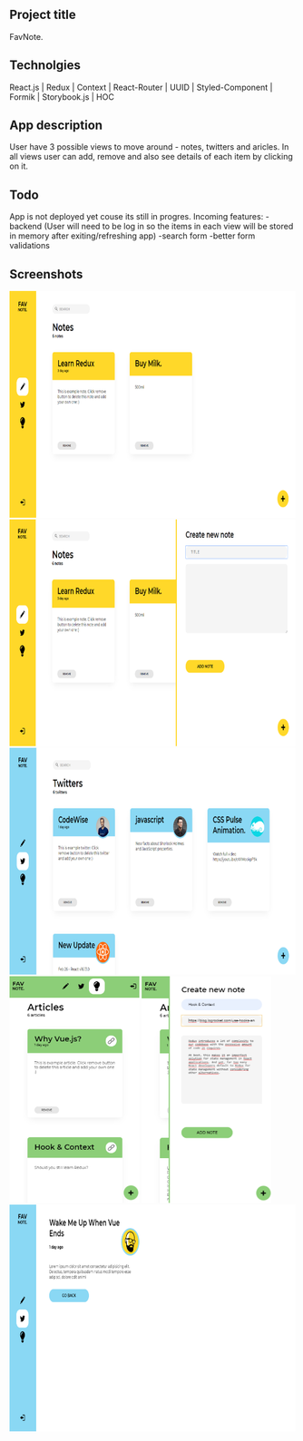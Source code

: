  ## Project title 
FavNote.

## Technolgies 
React.js | Redux | Context | React-Router | UUID | Styled-Component | Formik | Storybook.js | HOC

## App description
User have 3 possible views to move around - notes, twitters and aricles. In all views user can add, remove and also see details of each item by clicking on it. 
## Todo
App is not deployed yet couse its still in progres.
Incoming features: 
-backend (User will need to be log in so the items in each view will be stored in memory after exiting/refreshing app)
-search form
-better form validations 

## Screenshots
<img src="src/assets/img/Screenshot_1.png" with="400" height="400">
<img src="src/assets/img/Screenshot_2.png" with="400" height="400">
<img src="src/assets/img/Screenshot_3.png" with="400" height="400">
<img src="src/assets/img/Screenshot_4.png" with="400" height="400">
<img src="src/assets/img/Screenshot_5.png" with="400" height="400">
<img src="src/assets/img/Screenshot_6.png" with="400" height="400">

